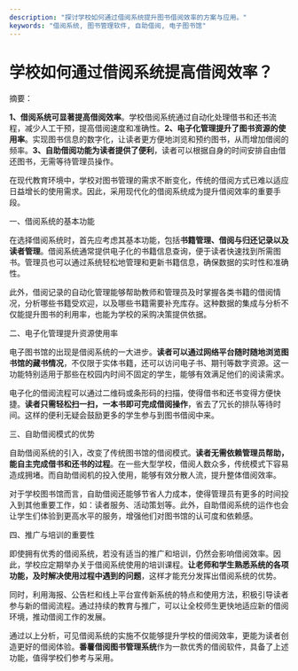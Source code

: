 ```yaml
---
description: "探讨学校如何通过借阅系统提升图书借阅效率的方案与应用。"
keywords: "借阅系统, 图书管理软件, 自助借阅, 电子图书馆"
---
```

# 学校如何通过借阅系统提高借阅效率？

摘要：

**1、借阅系统可显著提高借阅效率**。学校借阅系统通过自动化处理借书和还书流程，减少人工干预，提高借阅速度和准确性。**2、电子化管理提升了图书资源的使用率**。实现图书信息的数字化，让读者更方便地浏览和预约图书，从而增加借阅的频率。**3、自助借阅功能为读者提供了便利**，读者可以根据自身的时间安排自由借还图书，无需等待管理员操作。

在现代教育环境中，学校对图书管理的需求不断变化，传统的借阅方式已难以适应日益增长的使用需求。因此，采用现代化的借阅系统成为提升借阅效率的重要手段。

一、借阅系统的基本功能

在选择借阅系统时，首先应考虑其基本功能，包括**书籍管理、借阅与归还记录以及读者管理**。借阅系统通常提供电子化的书籍信息查询，便于读者快速找到所需图书。管理员也可以通过系统轻松地管理和更新书籍信息，确保数据的实时性和准确性。

此外，借阅记录的自动化管理能够帮助教师和管理员及时掌握各类书籍的借阅情况，分析哪些书籍受欢迎，以及哪些书籍需要补充库存。这种数据的集成与分析不仅能提升图书的利用率，也能为学校的采购决策提供依据。

二、电子化管理提升资源使用率

电子图书馆的出现是借阅系统的一大进步。**读者可以通过网络平台随时随地浏览图书馆的藏书情况**，不仅限于实体书籍，还可以访问电子书、期刊等数字资源。这一功能特别适用于那些在校园内时间不固定的学生，能够有效满足他们的阅读需求。

电子化的借阅流程可以通过二维码或条形码的扫描，使得借书和还书变得方便快捷。**读者只需轻松扫一扫，一本书即可完成借阅操作**，省去了冗长的排队等待时间。这样的便利无疑会鼓励更多的学生参与到图书借阅中来。

三、自助借阅模式的优势

自助借阅系统的引入，改变了传统图书馆的借阅模式。**读者无需依赖管理员帮助，能自主完成借书和还书的过程**。在一些大型学校，借阅人数众多，传统模式下容易造成拥堵。而自助借阅机的投入使用，能够有效分散人流，提升整体借阅效率。

对于学校图书馆而言，自助借阅还能够节省人力成本，使得管理员有更多的时间投入到其他重要工作，如：读者服务、活动策划等。此外，自助借阅系统的运作也会让学生们体验到更高水平的服务，增强他们对图书馆的认可度和依赖感。

四、推广与培训的重要性

即使拥有优秀的借阅系统，若没有适当的推广和培训，仍然会影响借阅效率。因此，学校应定期举办关于借阅系统使用的培训课程。**让老师和学生熟悉系统的各项功能，及时解决使用过程中遇到的问题**，这样才能充分发挥出借阅系统的优势。

同时，利用海报、公告栏和线上平台宣传新系统的特点和使用方法，积极引导读者参与新的借阅流程。通过持续的教育与推广，可以让全校师生更快地适应新的借阅环境，推动借阅工作的发展。

通过以上分析，可见借阅系统的实施不仅能够提升学校的借阅效率，更能为读者创造更好的借阅体验。**番薯借阅图书管理系统**作为一款优秀的借阅软件，具备了上述功能，值得学校们参考与采用。
